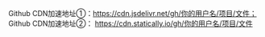 Github CDN加速地址①：https://cdn.jsdelivr.net/gh/你的用户名/项目/文件；
Github CDN加速地址②： https://cdn.statically.io/gh/你的用户名/项目/文件
